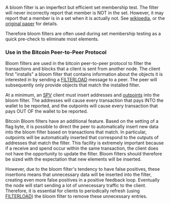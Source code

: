 A bloom filter is an imperfect but efficient set membership test.  The filter will never incorrectly report that member is NOT in the set.  However, it may report that a member is in a set when it is actually not.  See [wikipedia](https://en.wikipedia.org/wiki/Bloom_filter), or the [original paper](https://dl.acm.org/citation.cfm?id=362686.362692) for details.   

Therefore bloom filters are often used during set membership testing as a quick pre-check to eliminate most elements.

### Use in the Bitcoin Peer-to-Peer Protocol
Bloom filters are used in the bitcoin peer-to-peer protocol to filter the transactions and blocks that a client is sent from another node.  The client first "installs" a bloom filter that contains information about the objects it is interested in by sending a [FILTERLOAD](/protocol/p2p/filterload) message to a peer.   The peer will subsequently only provide objects that match the installed filter.

At a minimum, an [SPV](/glossary/SPV) client must insert addresses and [outpoints](/glossary/outpoint) into the bloom filter.  The addresses will cause every transaction that pays INTO the wallet to be reported, and the outpoints will cause every transaction that pays OUT OF the wallet to be reported.

Bitcoin Bloom filters have an additional feature.  Based on the setting of a flag byte, it is possible to direct the peer to automatically insert new data into the bloom filter based on transactions that match.  In particular, outpoints will be automatically inserted that correspond to the outputs of addresses that match the filter.  This facility is extremely important because if a receive and spend occur within the same transaction, the client does not have the opportunity to update the filter.  Bloom filters should therefore be sized with the expectation that new elements will be inserted.

However, due to the bloom filter's tendency to have false positives, these insertions means that unnecessary data will be inserted into the filter, creating even more false positives in a positive feedback loop.  Eventually the node will start sending a lot of unnecessary traffic to the client.  Therefore, it is essential for clients to periodically refresh (using [FILTERLOAD](/protocol/p2p/filterload)) the bloom filter to remove these unnecessary entries.


